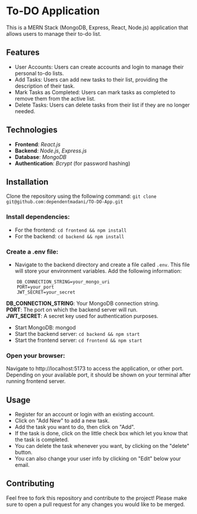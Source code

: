 # To-DO Application

This is a MERN Stack (MongoDB, Express, React, Node.js) application that allows users to manage their to-do list.

## Features
- User Accounts: Users can create accounts and login to manage their personal to-do lists.
- Add Tasks: Users can add new tasks to their list, providing the description of their task.
- Mark Tasks as Completed: Users can mark tasks as completed to remove them from the active list.
- Delete Tasks: Users can delete tasks from their list if they are no longer needed.

## Technologies
* <b>Frontend</b>: <i>React.js</i>
* <b>Backend</b>: <i>Node.js</i>, <i>Express.js</i>
* <b>Database</b>: <i>MongoDB</i>
* <b>Authentication</b>: <i>Bcrypt</i> (for password hashing)

## Installation
Clone the repository using the following command: `git clone git@github.com:dependentmadani/TO-DO-App.git`

### Install dependencies:
- For the frontend: `cd frontend && npm install`
- For the backend: `cd backend && npm install`

### Create a .env file:
- Navigate to the backend directory and create a file called `.env`. This file will store your environment variables. Add the following information:
```
    DB_CONNECTION_STRING=your_mongo_uri
    PORT=your_port
    JWT_SECRET=your_secret
```


<b>DB_CONNECTION_STRING</b>: Your MongoDB connection string.<br/>
<b>PORT</b>: The port on which the backend server will run.</br>
<b>JWT_SECRET</b>: A secret key used for authentication purposes.</br>


- Start MongoDB: mongod
- Start the backend server: `cd backend && npm start`
- Start the frontend server: `cd frontend && npm start`

### Open your browser:
Navigate to http://localhost:5173 to access the application, or other port. Depending on your available port, it should be shown on your terminal after running frontend server.

## Usage
- Register for an account or login with an existing account.
- Click on "Add New" to add a new task.
- Add the task you want to do, then click on "Add".
- If the task is done, click on the little check box which let you know that the task is completed.
- You can delete the task whenever you want, by clicking on the "delete" button.
- You can also change your user info by clicking on "Edit" below your email.

## Contributing
Feel free to fork this repository and contribute to the project! Please make sure to open a pull request for any changes you would like to be merged.
